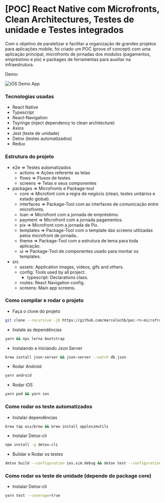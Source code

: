 # [POC] React Native com Microfronts, Clean Architectures, Testes de unidade e Testes integrados
  Com o objetivo de paralelizar e facilitar a organização de grandes projetos para aplicações mobile, foi criado um POC (prove of concept) com uma aplicação principal, microfronts de jornadas dos modulos (pagamentos, empréstimo e pix) e packages de ferramentas para auxiliar na infraestrutura.

Demo:

![iOS Demo App](demo.gif)

### Tecnologias usadas

- React Native
- Typescript
- React-Navigation
- Tsyringe (inject dependency to clean architecture)
- Axios
- Jest (teste de unidade)
- Detox (testes automatizados)
- Redux

### Estrutura do projeto

- e2e => Testes automatizados
  - actions => Ações referente as telas
  - flows => Fluxos de testes
  - screens => Telas e seus componentes
- packages => Microfronts e Package-tool
  - core => Microfont com a regra de negócio (clean, testes unitários e estado global).
  - interfaces => Package-Tool com as interfaces de comunicação entre microfronts.
  - loan => Microfront com a jornada de empréstimo.
  - payment => Microfront com a jornada pagamentos.
  - pix => Microfront com a jornada de Pix.
  - templates => Package-Tool com o template das screens utilizadas pelos microfront de jornada..
  - theme => Package-Tool com a estrutura de tema para toda aplicação.
  - ui => Package-Tool de componentes usado para montar os templates.
- src
  - assets: Application images, videos, gifs and others.
  - config: Tools used by all project.
    - typescript: Declarations class.
  - routes: React Navigation config.
  - screens: Main app screens.

### Como compilar e rodar o projeto

- Faça o clone do projeto
```bash
git clone --recursive -j8 https://github.com/marcelochb/poc-rn-microfront-main.git
```
- Instale as dependências
```bash
yarn && npx lerna bootstrap
```
- Instalando e Iniciando Json Server
```bash
brew install json-server && json-server --watch db.json
```
- Rodar Android
```bash
yarn android
```
- Rodar iOS
```bash
yarn pod && yarn ios
```

### Como rodar os teste automatizados

- Instalar dependências
```bash
brew tap wix/brew && brew install applesimutils
```
- Instalar Detox-cli
```bash
npm install -g detox-cli
```
- Buildar e Rodar os testes
```bash
detox build --configuration ios.sim.debug && detox test --configuration ios.sim.debug
```

### Como rodar os teste de unidade (depende do package core)
- Instalar Detox-cli
```bash
yarn test --coverage=true
```
